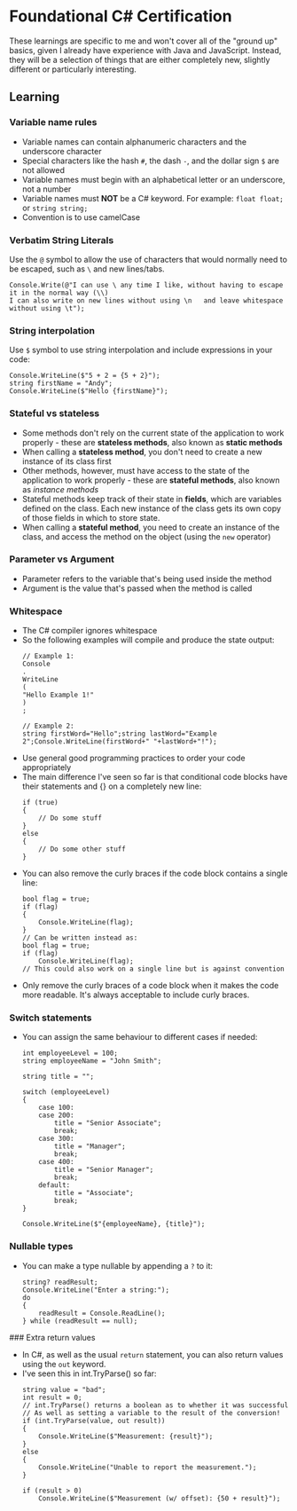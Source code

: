 # Foundational C# Certification

These learnings are specific to me and won't cover all of the "ground up" basics, given I already have experience with Java and JavaScript.
Instead, they will be a selection of things that are either completely new, slightly different or particularly interesting.

## Learning

### Variable name rules

- Variable names can contain alphanumeric characters and the underscore character
- Special characters like the hash `#`, the dash `-`, and the dollar sign `$` are not allowed
- Variable names must begin with an alphabetical letter or an underscore, not a number
- Variable names must **NOT** be a C# keyword. For example: `float float;` or `string string;`
- Convention is to use camelCase

### Verbatim String Literals

Use the `@` symbol to allow the use of characters that would normally need to be escaped, such as `\` and new lines/tabs.
```
Console.Write(@"I can use \ any time I like, without having to escape it in the normal way (\\)
I can also write on new lines without using \n   and leave whitespace without using \t");
```

### String interpolation

Use `$` symbol to use string interpolation and include expressions in your code:

```
Console.WriteLine($"5 + 2 = {5 + 2}");
string firstName = "Andy";
Console.WriteLine($"Hello {firstName}");
```

### Stateful vs stateless

- Some methods don't rely on the current state of the application to work properly - these are **stateless methods**, also known as **static methods**
- When calling a **stateless method**, you don't need to create a new instance of its class first
- Other methods, however, must have access to the state of the application to work properly - these are **stateful methods**, also known as *instance methods*
- Stateful methods keep track of their state in **fields**, which are variables defined on the class. Each new instance of the class gets its own copy of those fields in which to store state.
- When calling a **stateful method**, you need to create an instance of the class, and access the method on the object (using the `new` operator)

### Parameter vs Argument

- Parameter refers to the variable that's being used inside the method
- Argument is the value that's passed when the method is called

### Whitespace

- The C# compiler ignores whitespace
- So the following examples will compile and produce the state output:
    ```
    // Example 1:
    Console
    .
    WriteLine
    (
    "Hello Example 1!"
    )
    ;

    // Example 2:
    string firstWord="Hello";string lastWord="Example 2";Console.WriteLine(firstWord+" "+lastWord+"!");
    ```
- Use general good programming practices to order your code appropriately
- The main difference I've seen so far is that conditional code blocks have their statements and {} on a completely new line:
    ```
    if (true)
    {
        // Do some stuff
    }
    else
    {
        // Do some other stuff
    }
    ```
- You can also remove the curly braces if the code block contains a single line:
    ```
    bool flag = true;
    if (flag)
    {
        Console.WriteLine(flag);
    }
    // Can be written instead as:
    bool flag = true;
    if (flag)
        Console.WriteLine(flag);
    // This could also work on a single line but is against convention
    ```
- Only remove the curly braces of a code block when it makes the code more readable. It's always acceptable to include curly braces.

### Switch statements

- You can assign the same behaviour to different cases if needed:
    ```
    int employeeLevel = 100;
    string employeeName = "John Smith";

    string title = "";

    switch (employeeLevel)
    {
        case 100:
        case 200:
            title = "Senior Associate";
            break;
        case 300:
            title = "Manager";
            break;
        case 400:
            title = "Senior Manager";
            break;
        default:
            title = "Associate";
            break;
    }

    Console.WriteLine($"{employeeName}, {title}");
    ```

### Nullable types

- You can make a type nullable by appending a `?` to it:
    ```
    string? readResult;
    Console.WriteLine("Enter a string:");
    do
    {
        readResult = Console.ReadLine();
    } while (readResult == null);
    ```

### Extra return values

- In C#, as well as the usual `return` statement, you can also return values using the `out` keyword.
- I've seen this in int.TryParse() so far:
    ```
    string value = "bad";
    int result = 0;
    // int.TryParse() returns a boolean as to whether it was successful
    // As well as setting a variable to the result of the conversion!
    if (int.TryParse(value, out result))
    {
        Console.WriteLine($"Measurement: {result}");
    }
    else
    {
        Console.WriteLine("Unable to report the measurement.");
    }

    if (result > 0)
        Console.WriteLine($"Measurement (w/ offset): {50 + result}");
    ```